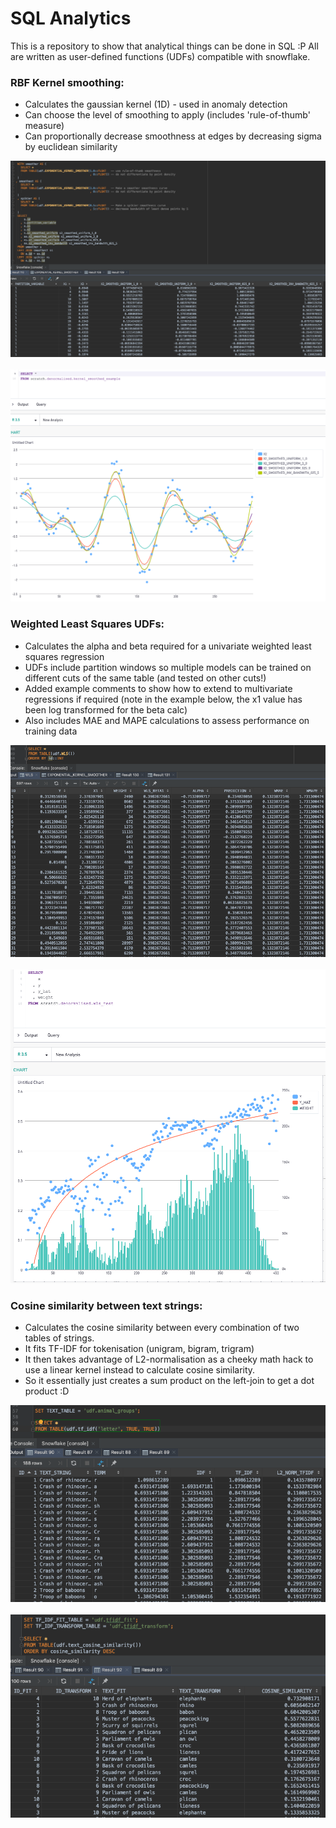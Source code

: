 <h1>SQL Analytics</h1>

This is a repository to show that analytical things can be done in SQL :P
All are written as user-defined functions (UDFs) compatible with snowflake.

<h3>RBF Kernel smoothing:</h3>
<ul>
<li>Calculates the gaussian kernel (1D) - used in anomaly detection</li>
<li>Can choose the level of smoothing to apply (includes 'rule-of-thumb' measure)</li>
<li>Can proportionally decrease smoothness at edges by decreasing sigma by euclidean similarity</li>
</ul>

<img src='img/rbf_kernel_numbers.png'>
<br>
<br>
<img src='img/rbf_kernel_graph.png'>
<br>

<h3>Weighted Least Squares UDFs:</h3>
<ul>
<li>Calculates the alpha and beta required for a univariate weighted least squares regression</li>
<li>UDFs include partition windows so multiple models can be trained on different cuts of the same table (and tested on other cuts!)</li>
<li>Added example comments to show how to extend to multivariate regressions if required (note in the example below, the x1 value has been log transformed for the beta calc)</li>
<li>Also includes MAE and MAPE calculations to assess performance on training data</li>

</ul>

<img src='img/WLS_sql.png'>
<br>
<br>
<img src='img/WLS_graph.png'>
<br>

<h3>Cosine similarity between text strings:</h3>
<ul>
<li>Calculates the cosine similarity between every combination of two tables of strings.</li>
<li>It fits TF-IDF for tokenisation (unigram, bigram, trigram)</li>
<li>It then takes advantage of L2-normalisation as a cheeky math hack to use a linear kernel instead to calculate cosine similarity.</li>
<li>So it essentially just creates a sum product on the left-join to get a dot product :D</li>
</ul>

<img src='img/L2_TF_IDF_UniBiTriGram.png'>
<br>
<br>
<img src='img/CosineSimilarity.png'>
<br>

